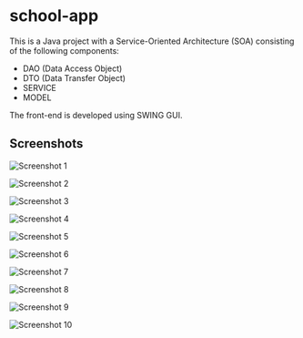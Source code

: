 # school-app

This is a Java project with a Service-Oriented Architecture (SOA) consisting of the following components:
- DAO (Data Access Object)
- DTO (Data Transfer Object)
- SERVICE
- MODEL

The front-end is developed using SWING GUI.

## Screenshots

![Screenshot 1](https://github.com/billmazio/school-app/assets/116730698/72d16dd1-ad59-4027-8263-3b92dae834cc)

![Screenshot 2](https://github.com/billmazio/school-app/assets/116730698/e438a4f7-b1c4-4622-98c6-c76d41cfa997)

![Screenshot 3](https://github.com/billmazio/school-app/assets/116730698/b6315af6-2b75-477f-8ee1-d37417f31971)

![Screenshot 4](https://github.com/billmazio/school-app/assets/116730698/b33e0f2f-900b-4cea-860a-22430693fd0e)

![Screenshot 5](https://github.com/billmazio/school-app/assets/116730698/e63bb028-b271-4b54-a561-f5ac6c855d31)

![Screenshot 6](https://github.com/billmazio/school-app/assets/116730698/d2b896e1-212e-4d5b-8c97-e4ce9d072d3b)

![Screenshot 7](https://github.com/billmazio/school-app/assets/116730698/83db0f2b-ab27-43dd-a684-6865b1731bf0)

![Screenshot 8](https://github.com/billmazio/school-app/assets/116730698/a4e74722-2143-479d-a62b-297ba736166d)

![Screenshot 9](https://github.com/billmazio/school-app/assets/116730698/1554c3c9-17f6-4cc1-805f-6d83ce5ed8b6)

![Screenshot 10](https://github.com/billmazio/school-app/assets/116730698/04f11f51-8de7-4e64-ac3b-765586b7f48b)
